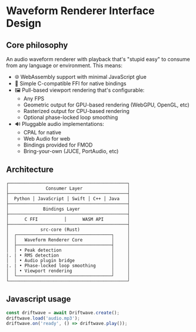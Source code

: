 # Waveform Renderer Interface Design

## Core philosophy

An audio waveform renderer with playback that's "stupid easy" to consume from any language or environment. This means:

- 🌐 WebAssembly support with minimal JavaScript glue
- 🚀 Simple C-compatible FFI for native bindings
- 🖼️ Pull-based viewport rendering that's configurable:
  - Any FPS
  - Geometric output for GPU-based rendering (WebGPU, OpenGL, etc)
  - Rasterized output for CPU-based rendering
  - Optional phase-locked loop smoothing 
- 🔊 Pluggable audio implementations:
  - CPAL for native
  - Web Audio for web
  - Bindings provided for FMOD
  - Bring-your-own (JUCE, PortAudio, etc)

## Architecture

```
┌─────────────────────────────────────────────┐
│              Consumer Layer                 │
├─────────────────────────────────────────────┤
│  Python │ JavaScript │ Swift │ C++ │ Java   │
├─────────────────────────────────────────────┤
│             Bindings Layer                  │
├─────────────────────────────────────────────┤
│      C FFI          │      WASM API         │
├─────────────────────────────────────────────┤
│            src-core (Rust)                  │
│  ┌────────────────────────────────────┐     │
│  │   Waveform Renderer Core           │     │
│  ├────────────────────────────────────┤     │
│  │ • Peak detection                   │     │
|. | • RMS detection                    │     │
│  │ • Audio plugin bridge              │     │
|. | • Phase-locked loop smoothing      │     │
│  │ • Viewport rendering               │     │
│  └────────────────────────────────────┘     │
└─────────────────────────────────────────────┘
```

## Javascript usage

```javascript
const driftwave = await Driftwave.create();
driftwave.load('audio.mp3');
driftwave.on('ready', () => driftwave.play());
```

